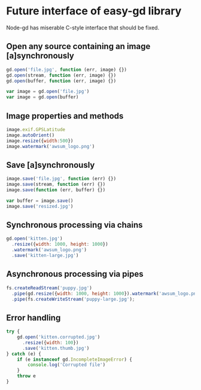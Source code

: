 # Future interface of easy-gd library

Node-gd has miserable C-style interface that should be fixed.

## Open any source containing an image [a]synchronously

```js
gd.open('file.jpg', function (err, image) {})
gd.open(stream, function (err, image) {})
gd.open(buffer, function (err, image) {})

var image = gd.open('file.jpg')
var image = gd.open(buffer)
```

## Image properties and methods

```js
image.exif.GPSLatitude
image.autoOrient()
image.resize({width:500})
image.watermark('awsum_logo.png')
```

## Save [a]synchronously

```js
image.save('file.jpg', function (err) {})
image.save(stream, function (err) {})
image.save(function (err, buffer) {})

var buffer = image.save()
image.save('resized.jpg')
```

## Synchronous processing via chains

```js
gd.open('kitten.jpg')
  .resize({width: 1000, height: 1000})
  .watermark('awsum_logo.png')
  .save('kitten-large.jpg')
```

## Asynchronous processing via pipes

```js
fs.createReadStream('puppy.jpg')
  .pipe(gd.resize({width: 1000, height: 1000}).watermark('awsum_logo.png'))
  .pipe(fs.createWriteStream('puppy-large.jpg');
```

## Error handling

```js
try {
	gd.open('kitten.corrupted.jpg')
	  .resize({width: 100})
	  .save('kitten.thumb.jpg')
} catch (e) {
	if (e instanceof gd.IncompleteImageError) {
		console.log('Corrupted file')
	}
	throw e
}
```

